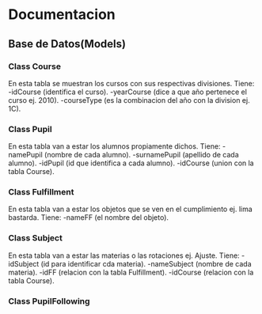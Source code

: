 # Documentacion

## Base de Datos(Models)

### Class Course

En esta tabla se muestran los cursos con sus respectivas divisiones.
Tiene:  -idCourse (identifica el curso).
	-yearCourse (dice a que año pertenece el curso ej. 2010).
	-courseType (es la combinacion del año con la division ej. 1C).

### Class Pupil

En esta tabla  van a estar los alumnos propiamente dichos.
Tiene:	-namePupil (nombre de cada alumno).
	-surnamePupil (apellido de cada alumno).
	-idPupil (id que identifica a cada alumno).
	-idCourse (union con la tabla Course).

### Class Fulfillment

En esta tabla van a estar los objetos que se ven en el cumplimiento ej. lima bastarda.
Tiene:	-nameFF (el nombre del objeto).

### Class Subject

En esta tabla van a estar las materias o las rotaciones ej. Ajuste.
Tiene:	-idSubject (id para identificar cda materia).
	-nameSubject (nombre de cada materia).
	-idFF (relacion con la tabla Fulfillment).
	-idCourse (relacion con la tabla Course).

### Class PupilFollowing
